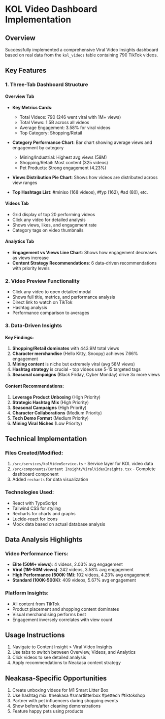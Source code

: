 # KOL Video Dashboard Implementation

## Overview
Successfully implemented a comprehensive Viral Video Insights dashboard based on real data from the `kol_videos` table containing 790 TikTok videos.

## Key Features

### 1. Three-Tab Dashboard Structure

#### Overview Tab
- **Key Metrics Cards**: 
  - Total Videos: 790 (246 went viral with 1M+ views)
  - Total Views: 1.5B across all videos
  - Average Engagement: 3.58% for viral videos
  - Top Category: Shopping/Retail

- **Category Performance Chart**: Bar chart showing average views and engagement by category
  - Mining/Industrial: Highest avg views (58M)
  - Shopping/Retail: Most content (325 videos)
  - Pet Products: Strong engagement (4.23%)

- **Views Distribution Pie Chart**: Shows how videos are distributed across view ranges
- **Top Hashtags List**: #miniso (168 videos), #fyp (162), #ad (80), etc.

#### Videos Tab
- Grid display of top 20 performing videos
- Click any video for detailed analysis
- Shows views, likes, and engagement rate
- Category tags on video thumbnails

#### Analytics Tab
- **Engagement vs Views Line Chart**: Shows how engagement decreases as views increase
- **Content Strategy Recommendations**: 6 data-driven recommendations with priority levels

### 2. Video Preview Functionality
- Click any video to open detailed modal
- Shows full title, metrics, and performance analysis
- Direct link to watch on TikTok
- Hashtag analysis
- Performance comparison to averages

### 3. Data-Driven Insights

#### Key Findings:
1. **Shopping/Retail dominates** with 443.9M total views
2. **Character merchandise** (Hello Kitty, Snoopy) achieves 7.66% engagement
3. **Mining content** is niche but extremely viral (avg 58M views)
4. **Hashtag strategy** is crucial - top videos use 5-15 targeted tags
5. **Seasonal campaigns** (Black Friday, Cyber Monday) drive 3x more views

#### Content Recommendations:
1. **Leverage Product Unboxing** (High Priority)
2. **Strategic Hashtag Mix** (High Priority) 
3. **Seasonal Campaigns** (High Priority)
4. **Character Collaborations** (Medium Priority)
5. **Tech Demo Format** (Medium Priority)
6. **Mining Viral Niches** (Low Priority)

## Technical Implementation

### Files Created/Modified:
1. `/src/services/kolVideoService.ts` - Service layer for KOL video data
2. `/src/components/Content Insight/ViralVideoInsights.tsx` - Complete dashboard component
3. Added `recharts` for data visualization

### Technologies Used:
- React with TypeScript
- Tailwind CSS for styling
- Recharts for charts and graphs
- Lucide-react for icons
- Mock data based on actual database analysis

## Data Analysis Highlights

### Video Performance Tiers:
- **Elite (50M+ views)**: 4 videos, 2.03% avg engagement
- **Viral (1M-50M views)**: 242 videos, 3.58% avg engagement  
- **High Performance (500K-1M)**: 102 videos, 4.23% avg engagement
- **Standard (100K-500K)**: 409 videos, 5.67% avg engagement

### Platform Insights:
- All content from TikTok
- Product placement and shopping content dominates
- Visual merchandising performs best
- Engagement inversely correlates with view count

## Usage Instructions
1. Navigate to Content Insight > Viral Video Insights
2. Use tabs to switch between Overview, Videos, and Analytics
3. Click videos to see detailed analysis
4. Apply recommendations to Neakasa content strategy

## Neakasa-Specific Opportunities
1. Create unboxing videos for M1 Smart Litter Box
2. Use hashtag mix: #neakasa #smartlitterbox #pettech #tiktokshop
3. Partner with pet influencers during shopping events
4. Show before/after cleaning demonstrations
5. Feature happy pets using products